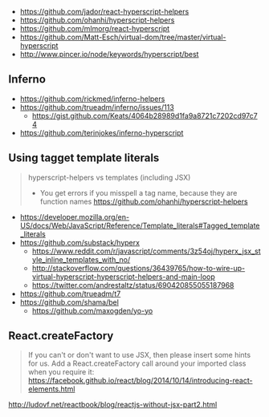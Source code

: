 - https://github.com/jador/react-hyperscript-helpers
- https://github.com/ohanhi/hyperscript-helpers
- https://github.com/mlmorg/react-hyperscript
- https://github.com/Matt-Esch/virtual-dom/tree/master/virtual-hyperscript
- http://www.pincer.io/node/keywords/hyperscript/best

## Inferno

- https://github.com/rickmed/inferno-helpers
- https://github.com/trueadm/inferno/issues/113
  - https://gist.github.com/Keats/4064b28989d1fa9a8721c7202cd97c74
- https://github.com/terinjokes/inferno-hyperscript

## Using tagget template literals

> hyperscript-helpers vs templates (including JSX)
> - You get errors if you misspell a tag name, because they are function names
> https://github.com/ohanhi/hyperscript-helpers

- https://developer.mozilla.org/en-US/docs/Web/JavaScript/Reference/Template_literals#Tagged_template_literals
- https://github.com/substack/hyperx
  - https://www.reddit.com/r/javascript/comments/3z54oj/hyperx_jsx_style_inline_templates_with_no/
  - http://stackoverflow.com/questions/36439765/how-to-wire-up-virtual-hyperscript-hyperscript-helpers-and-main-loop
  - https://twitter.com/andrestaltz/status/690420855055187968
- https://github.com/trueadm/t7
- https://github.com/shama/bel
  - https://github.com/maxogden/yo-yo

## React.createFactory

> If you can't or don't want to use JSX, then please insert some hints for us. Add a React.createFactory call around your imported class when you require it:
> https://facebook.github.io/react/blog/2014/10/14/introducing-react-elements.html

http://ludovf.net/reactbook/blog/reactjs-without-jsx-part2.html
